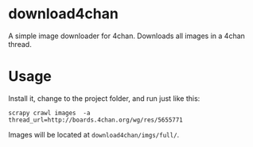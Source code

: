 download4chan
=============

A simple image downloader for 4chan. Downloads all images in a 4chan thread.

Usage
=====

Install it, change to the project folder, and run just like this:

    scrapy crawl images  -a thread_url=http://boards.4chan.org/wg/res/5655771

Images will be located at `download4chan/imgs/full/`.
